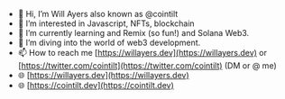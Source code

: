- 👋 Hi, I’m Will Ayers also known as @cointilt
- 👀 I’m interested in Javascript, NFTs, blockchain
- 🌱 I’m currently learning and Remix (so fun!) and Solana Web3.
- 💞️ I’m diving into the world of web3 development.
- 📫 How to reach me [https://willayers.dev](https://willayers.dev) or [https://twitter.com/cointilt](https://twitter.com/cointilt) (DM or @ me)
- 🌐 [https://willayers.dev](https://willayers.dev)
- 🌐 [https://cointilt.dev](https://cointilt.dev)

<!---
cointilt/cointilt is a ✨ special ✨ repository because its `README.md` (this file) appears on your GitHub profile.
You can click the Preview link to take a look at your changes.
--->
